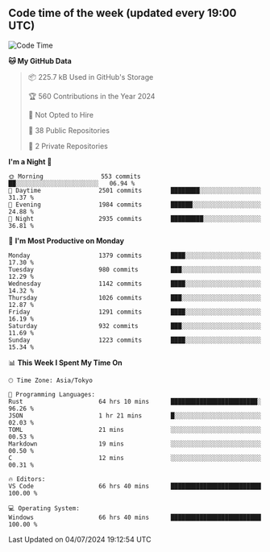 ## Code time of the week (updated every 19:00 UTC)

<!--START_SECTION:waka-->
![Code Time](http://img.shields.io/badge/Code%20Time-3%2C388%20hrs%2012%20mins-blue)

**🐱 My GitHub Data** 

> 📦 225.7 kB Used in GitHub's Storage 
 > 
> 🏆 560 Contributions in the Year 2024
 > 
> 🚫 Not Opted to Hire
 > 
> 📜 38 Public Repositories 
 > 
> 🔑 2 Private Repositories 
 > 
**I'm a Night 🦉** 

```text
🌞 Morning                553 commits         ██░░░░░░░░░░░░░░░░░░░░░░░   06.94 % 
🌆 Daytime                2501 commits        ████████░░░░░░░░░░░░░░░░░   31.37 % 
🌃 Evening                1984 commits        ██████░░░░░░░░░░░░░░░░░░░   24.88 % 
🌙 Night                  2935 commits        █████████░░░░░░░░░░░░░░░░   36.81 % 
```
📅 **I'm Most Productive on Monday** 

```text
Monday                   1379 commits        ████░░░░░░░░░░░░░░░░░░░░░   17.30 % 
Tuesday                  980 commits         ███░░░░░░░░░░░░░░░░░░░░░░   12.29 % 
Wednesday                1142 commits        ████░░░░░░░░░░░░░░░░░░░░░   14.32 % 
Thursday                 1026 commits        ███░░░░░░░░░░░░░░░░░░░░░░   12.87 % 
Friday                   1291 commits        ████░░░░░░░░░░░░░░░░░░░░░   16.19 % 
Saturday                 932 commits         ███░░░░░░░░░░░░░░░░░░░░░░   11.69 % 
Sunday                   1223 commits        ████░░░░░░░░░░░░░░░░░░░░░   15.34 % 
```


📊 **This Week I Spent My Time On** 

```text
🕑︎ Time Zone: Asia/Tokyo

💬 Programming Languages: 
Rust                     64 hrs 10 mins      ████████████████████████░   96.26 % 
JSON                     1 hr 21 mins        █░░░░░░░░░░░░░░░░░░░░░░░░   02.03 % 
TOML                     21 mins             ░░░░░░░░░░░░░░░░░░░░░░░░░   00.53 % 
Markdown                 19 mins             ░░░░░░░░░░░░░░░░░░░░░░░░░   00.50 % 
C                        12 mins             ░░░░░░░░░░░░░░░░░░░░░░░░░   00.31 % 

🔥 Editors: 
VS Code                  66 hrs 40 mins      █████████████████████████   100.00 % 

💻 Operating System: 
Windows                  66 hrs 40 mins      █████████████████████████   100.00 % 
```


 Last Updated on 04/07/2024 19:12:54 UTC
<!--END_SECTION:waka-->